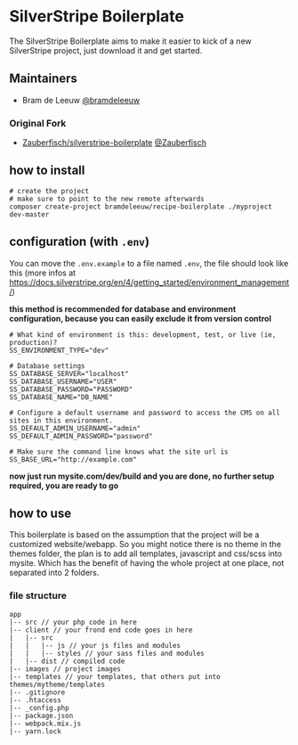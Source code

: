 # SilverStripe Boilerplate

The SilverStripe Boilerplate aims to make it easier to kick of a new SilverStripe project, just download it and get started.

## Maintainers
- Bram de Leeuw [@bramdeleeuw](http://twitter.com/bramdeleeuw)

### Original Fork
- [Zauberfisch/silverstripe-boilerplate](https://github.com/Zauberfisch/silverstripe-boilerplate) [@Zauberfisch](http://twitter.com/Zauberfisch)

## how to install

    # create the project
    # make sure to point to the new remote afterwards
    composer create-project bramdeleeuw/recipe-boilerplate ./myproject dev-master
    

## configuration (with `.env`)

You can move the `.env.example` to a file named `.env`, 
the file should look like this (more infos at https://docs.silverstripe.org/en/4/getting_started/environment_management/)

**this method is recommended for database and environment configuration, because you can easily exclude it from version control**
    
    # What kind of environment is this: development, test, or live (ie, production)?
    SS_ENVIRONMENT_TYPE="dev"
    
    # Database settings
    SS_DATABASE_SERVER="localhost"
    SS_DATABASE_USERNAME="USER"
    SS_DATABASE_PASSWORD="PASSWORD"
    SS_DATABASE_NAME="DB_NAME"

    # Configure a default username and password to access the CMS on all sites in this environment.
    SS_DEFAULT_ADMIN_USERNAME="admin"
    SS_DEFAULT_ADMIN_PASSWORD="password"

    # Make sure the command line knows what the site url is
    SS_BASE_URL="http://example.com"


**now just run mysite.com/dev/build and you are done, no further setup required, you are ready to go**
    
## how to use

This boilerplate is based on the assumption that the project will be a customized website/webapp.
So you might notice there is no theme in the themes folder, the plan is to add all templates, javascript and css/scss into mysite.
Which has the benefit of having the whole project at one place, not separated into 2 folders.

### file structure

    app
    |-- src // your php code in here
    |-- client // your frond end code goes in here
    |   |-- src
    |   |   |-- js // your js files and modules
    |   |   |-- styles // your sass files and modules
    |   |-- dist // compiled code
    |-- images // project images
    |-- templates // your templates, that others put into themes/mytheme/templates
    |-- .gitignore
    |-- .htaccess
    |-- _config.php
    |-- package.json
    |-- webpack.mix.js
    |-- yarn.lock
